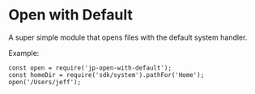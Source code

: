 # Open with Default

A super simple module that opens files with the default system handler.

Example:

    const open = require('jp-open-with-default');
    const homeDir = require('sdk/system').pathFor('Home');
    open('/Users/jeff');